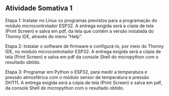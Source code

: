 ## Atividade Somativa 1

Etapa 1: Instalar no Linux os programas previstos para a programação do módulo microcontrolador ESP32. A entrega exigida será a cópia de tela (Print Screen) e salva em pdf, da tela que contém a versão instalada do Thonny IDE, através do menu “Help”.

Etapa 2: Instalar o software de firmware e configurá-lo, por meio do Thonny IDE, no módulo microcontrolador ESP32. A entrega exigida será a cópia de tela (Print Screen) e salva em pdf da console Shell do micropython com o resultado obtido.

Etapa 3: Programar em Python o ESP32, para medir a temperatura e pressão atmosférica com o módulo sensor de temperatura e pressão DHT11. A entrega exigida será a cópia de tela (Print Screen) e salva em pdf, da console Shell do micropython com o resultado obtido.
